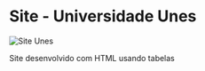 # Site - Universidade Unes

![Site Unes](https://user-images.githubusercontent.com/100384795/177891187-200bd8b0-b13f-4f23-b08d-1fc45c839c74.jpeg)

Site desenvolvido com HTML usando tabelas 
